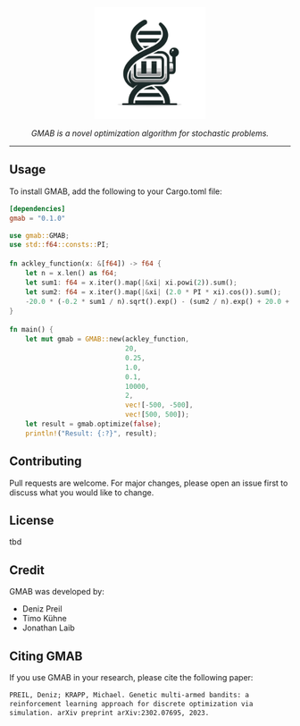 <p align="center">
  <img src="Logo.webp" alt="GMAB" width="200"/>
</p>
<p align="center">
    <em>GMAB is a novel optimization algorithm for stochastic problems.</em>
</p>

---

## Usage
To install GMAB, add the following to your Cargo.toml file:

```toml
[dependencies]
gmab = "0.1.0"
```

```rust
use gmab::GMAB;
use std::f64::consts::PI;

fn ackley_function(x: &[f64]) -> f64 {
    let n = x.len() as f64;
    let sum1: f64 = x.iter().map(|&xi| xi.powi(2)).sum();
    let sum2: f64 = x.iter().map(|&xi| (2.0 * PI * xi).cos()).sum();
    -20.0 * (-0.2 * sum1 / n).sqrt().exp() - (sum2 / n).exp() + 20.0 + std::f64::consts::E
}

fn main() {
    let mut gmab = GMAB::new(ackley_function,
                             20,
                             0.25,
                             1.0,
                             0.1,
                             10000,
                             2,
                             vec![-500, -500],
                             vec![500, 500]);
    let result = gmab.optimize(false);
    println!("Result: {:?}", result);
```

## Contributing

Pull requests are welcome. For major changes, please open an issue first to discuss what you would like to change.


## License

tbd

## Credit 
GMAB was developed by:

- Deniz Preil
- Timo Kühne
- Jonathan Laib


## Citing GMAB

If you use GMAB in your research, please cite the following paper:

```
PREIL, Deniz; KRAPP, Michael. Genetic multi-armed bandits: a reinforcement learning approach for discrete optimization via simulation. arXiv preprint arXiv:2302.07695, 2023.
```
